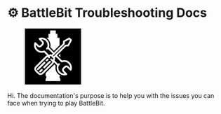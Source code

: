 # ⚙ BattleBit Troubleshooting Docs

<figure><img src=".gitbook/assets/Безымянный.png" alt="" width="128"><figcaption></figcaption></figure>

Hi. The documentation's purpose is to help you with the issues you can face when trying to play BattleBit.
